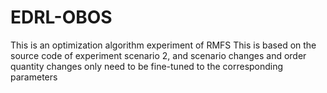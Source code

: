 # EDRL-OBOS
This is an optimization algorithm experiment of RMFS
This is based on the source code of experiment scenario 2, and scenario changes and order quantity changes only need to be fine-tuned to the corresponding parameters
